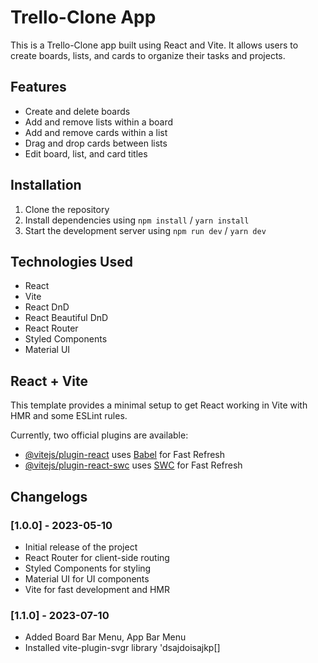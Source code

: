 <!--- DOCUMENTATION STARTS HERE -->
# Trello-Clone App

This is a Trello-Clone app built using React and Vite. It allows users to create boards, lists, and cards to organize their tasks and projects.

## Features

- Create and delete boards
- Add and remove lists within a board
- Add and remove cards within a list
- Drag and drop cards between lists
- Edit board, list, and card titles

## Installation

1. Clone the repository
2. Install dependencies using `npm install` / `yarn install`
3. Start the development server using `npm run dev` / `yarn dev`

## Technologies Used

- React
- Vite
- React DnD
- React Beautiful DnD
- React Router
- Styled Components
- Material UI

## React + Vite

This template provides a minimal setup to get React working in Vite with HMR and some ESLint rules.

Currently, two official plugins are available:

- [@vitejs/plugin-react](https://github.com/vitejs/vite-plugin-react/blob/main/packages/plugin-react/README.md) uses [Babel](https://babeljs.io/) for Fast Refresh
- [@vitejs/plugin-react-swc](https://github.com/vitejs/vite-plugin-react-swc) uses [SWC](https://swc.rs/) for Fast Refresh

## Changelogs

### [1.0.0] - 2023-05-10
- Initial release of the project
- React Router for client-side routing
- Styled Components for styling
- Material UI for UI components
- Vite for fast development and HMR
### [1.1.0] - 2023-07-10
- Added Board Bar Menu, App Bar Menu
- Installed vite-plugin-svgr library
'dsajdoisajkp[]

<!--- DOCUMENTATION ENDS HERE -->

